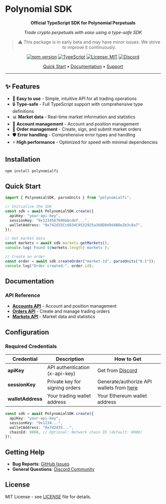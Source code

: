 # Polynomial SDK

<div align="center">

**Official TypeScript SDK for Polynomial Perpetuals**

_Trade crypto perpetuals with ease using a type-safe SDK_

> ⚠️ This package is in early beta and may have minor issues. We strive to improve it continuously.

[![npm version](https://img.shields.io/npm/v/polynomialfi.svg)](https://www.npmjs.com/package/polynomialfi)
[![TypeScript](https://img.shields.io/badge/TypeScript-Ready-blue.svg)](https://www.typescriptlang.org/)
[![License: MIT](https://img.shields.io/badge/License-MIT-yellow.svg)](https://opensource.org/licenses/MIT)
[![Discord](https://img.shields.io/badge/Discord-Join%20Chat-7289da?style=flat&logo=discord)](https://discord.gg/polynomial)

[Quick Start](#quick-start) • [Documentation](#documentation) • [Support](#getting-help)

</div>

---

## ✨ Features

- 🚀 **Easy to use** - Simple, intuitive API for all trading operations
- 🔒 **Type-safe** - Full TypeScript support with comprehensive type definitions
- 📊 **Market data** - Real-time market information and statistics
- 💼 **Account management** - Account and position management
- 📝 **Order management** - Create, sign, and submit market orders
- 🛡️ **Error handling** - Comprehensive error types and handling
- ⚡ **High performance** - Optimized for speed with minimal dependencies

## Installation

```bash
npm install polynomialfi
```

## Quick Start

```typescript
import { PolynomialSDK, parseUnits } from "polynomialfi";

// Initialize the SDK
const sdk = await PolynomialSDK.create({
  apiKey: "your-api-key",
  sessionKey: "0x1234567890abcdef...",
  walletAddress: "0x742d35Cc6634C0532925a3b8D8d9d4B8e2b3c8a7",
});

// Get market data
const markets = await sdk.markets.getMarkets();
console.log(`Found ${markets.length} markets`);

// Create an order
const order = await sdk.createOrder("market-id", parseUnits("0.1"));
console.log("Order created:", order.id);
```

## Documentation

### API Reference

- **[Accounts API](https://github.com/Polynomial-Protocol/polynomial-npm/blob/master/docs/accounts.md)** - Account and position management
- **[Orders API](https://github.com/Polynomial-Protocol/polynomial-npm/blob/master/docs/orders.md)** - Create and manage trading orders
- **[Markets API](https://github.com/Polynomial-Protocol/polynomial-npm/blob/master/docs/markets.md)** - Market data and statistics

## Configuration

### Required Credentials

| Credential        | Description                    | How to Get                                                                                 |
| ----------------- | ------------------------------ | ------------------------------------------------------------------------------------------ |
| **apiKey**        | API authentication (x-api-key) | Get from [Discord](https://discord.gg/polynomial)                                          |
| **sessionKey**    | Private key for signing orders | Generate/authorize API wallets from [here](https://polynomial.fi/en/mainnet/portfolio/api) |
| **walletAddress** | Your trading wallet address    | Your Ethereum wallet address                                                               |

```typescript
const sdk = await PolynomialSDK.create({
  apiKey: "your-api-key",
  sessionKey: "0x1234...",
  walletAddress: "0x742d35...",
  chainId: 8008, // Optional: Network chain ID (default: 8008)
});
```

## Getting Help

- **Bug Reports**: [GitHub Issues](https://github.com/Polynomial-Protocol/polynomial-npm/issues)
- **General Questions**: [Discord Community](https://discord.gg/polynomial)

## License

MIT License - see [LICENSE](LICENSE) file for details.
